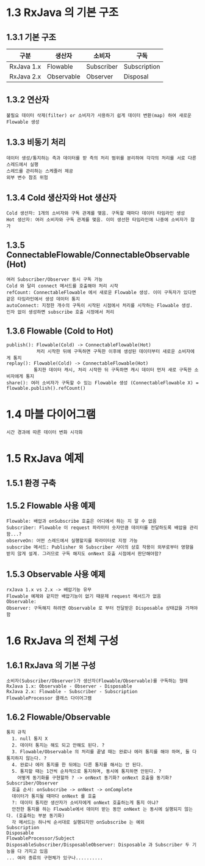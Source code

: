 # 1.3 RxJava 의 기본 구조  
## 1.3.1 기본 구조  
구분|생산자|소비자|구독
---|---|---|---
RxJava 1.x|Flowable|Subscriber|Subscription
RxJava 2.x|Observable|Observer|Disposal
## 1.3.2 연산자  
    불필요 데이터 삭제(filter) or 소비자가 사용하기 쉽게 데이터 변환(map) 하여 새로운 Flowable 생성  
## 1.3.3 비동기 처리  
    데이터 생성/통지하는 측과 데이터를 받 측의 처리 범위를 분리하여 각각의 처리를 서로 다른 스레드에서 실행  
    스레드를 관리하는 스케줄러 제공  
    외부 변수 참조 위험  
## 1.3.4 Cold 생산자와 Hot 생산자  
    Cold 생산자: 1개의 소비자와 구독 관계를 맺음. 구독할 때마다 데이터 타임라인 생성  
    Hot 생산자: 여러 소비자와 구독 관계를 맺음. 이미 생선한 타임라인에 나중에 소비자가 참가  
## 1.3.5 ConnectableFlowable/ConnectableObservable (Hot)  
    여러 Subscriber/Observer 동시 구독 가능  
    Cold 와 달리 connect 메서드를 호출해야 처리 시작  
    refCount: ConnectableFlowable 에서 새로운 Flowable 생성. 이미 구독자가 있다면 같은 타임라인에서 생성 데이터 통지  
    autoConnect: 지정한 개수의 구독이 시작된 시점에서 처리를 시작하는 Flowable 생성. 인자 없이 생성하면 subscribe 호출 시정에서 처리  
## 1.3.6 Flowable (Cold to Hot)  
    publish(): Flowable(Cold) -> ConnectableFlowable(Hot)   
               처리 시작한 뒤에 구독하면 구독한 이후에 생성된 데이터부터 새로운 소비자에게 통지  
    replay(): Flowable(Cold) -> ConnectableFlowable(Hot)  
              통지한 데이터 캐시, 처리 시작한 뒤 구독하면 캐시 데이터 먼저 새로 구독한 소비자에게 통지  
    share(): 여러 소비자가 구독할 수 있는 Flowable 생성 (ConnectableFlowable X) = flowable.publish().refCount()  
# 1.4 마블 다이어그램  
    시간 경과에 따른 데이터 변화 시각화  
# 1.5 RxJava 예제  
## 1.5.1 환경 구축  
## 1.5.2 Flowable 사용 예제  
    Flowable: 배압과 onSubscribe 호출은 어디에서 하는 지 알 수 없음  
    Subscriber: Flowable 이 request 파라미터 숫자만큼 데이터를 전달하도록 배압을 관리함...?  
    observeOn: 어떤 스레드에서 실행할지를 파라미터로 지정 가능  
    subscribe 메서드: Publisher 와 Subscriber 사이의 상호 작용이 외부로부터 영향을 받지 않게 설계. 그러므로 구독 해지도 onNext 호출 시점에서 판단해야함?  
  ## 1.5.3 Observable 사용 예제  
    rxJava 1.x vs 2.x -> 배압기능 유무  
    Flowable 예제와 같지만 배압기능이 없기 때문제 request 메서드가 없음  
    Observable:   
    Observer: 구독해지 하려면 Observable 로 부터 전달받은 Disposable 상태값을 가져야함  
# 1.6 RxJava 의 전체 구성  
## 1.6.1 RxJava 의 기본 구성  
    소비자(Subscriber/Observer)가 생산자(Flowable/Observable)를 구독하는 형태  
    RxJava 1.x: Observable - Observer - Disposable  
    RxJava 2.x: Flowable - Subscriber - Subscription
    FlowableProcessor 클래스 다이어그램  
## 1.6.2 Flowable/Observable
    통지 규칙  
      1. null 통지 X  
      2. 데이터 통지는 해도 되고 안해도 된다. ?  
      3. Flowable/Observable 의 처리를 끝낼 때는 완료나 에러 통지를 해야 하며, 둘 다 통지하지 않는다. ?  
      4. 완료나 에러 통지를 한 뒤에는 다른 통지를 해서는 안 된다.  
      5. 통지할 때는 1건씩 순차적으로 통지하며, 동시에 통지하면 안된다. ?  
        어떻게 동기화를 구현할까 ? -> onNext 동기화? onNext 호출을 동기화?
    Subscriber/Observer  
      호출 순서: onSubscribe -> onNext -> onComplete  
      데이터가 통지될 때마다 onNext 를 호출  
      ?: 데이터 통지란 생산자가 소비자에게 onNext 호출하는게 통지 아냐?  
      안전한 통지를 하는 Flowable에서 데이터 받는 동안 onNext 는 동시에 실행되지 않는다. (호출하는 부분 동기화)  
      각 메서드는 하나씩 순서대로 실행되지만 onSubscribe 는 예외  
    Subscription  
    Disposable  
    FlowableProcessor/Subject  
    DisposableSubscriber/DisposableObserver: Disposable 과 Subscriber 두 기능을 다 가지고 있음  
    ... 여러 종류의 구현체가 있구나..........  